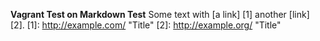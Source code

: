 **Vagrant Test on Markdown Test**
Some text with [a link] [1] another [link] [2].
[1]: http://example.com/ "Title"
[2]: http://example.org/ "Title" 
